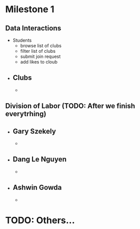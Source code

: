 # Milestone 1

## Data Interactions
  - Students
    - browse list of clubs
    - filter list of clubs
    - submit join request
    - add likes to cloub
  - Clubs
    - 
    -

## Division of Labor (TODO: After we finish everytrhing)
  - Gary Szekely
    -
    -
  - Dang Le Nguyen
    -
    -
  - Ashwin Gowda
    -
    -
# TODO: Others... 
